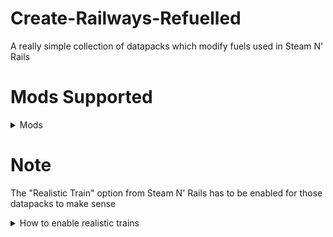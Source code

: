 # Create-Railways-Refuelled
A really simple collection of datapacks which modify fuels used in Steam N' Rails

# Mods Supported

<details>
<summary>Mods</summary>

## Minecraft
- [Remove Lava](https://modrinth.com/datapack/create-railways-refuelled/version/PjSdVVds)

## Crafts & Additions
- [Add Bioethanol](https://modrinth.com/datapack/create-railways-refuelled/version/1.0.0)
- [Add Seed Oil](https://modrinth.com/datapack/create-railways-refuelled/version/W7UzSfMd)

## Ad Astra
- [Add Fuel](https://modrinth.com/datapack/create-railways-refuelled/version/4aZKUxaD)

</details>

# Note

The "Realistic Train" option from Steam N' Rails has to be enabled for those datapacks to make sense


<details>
<summary>How to enable realistic trains</summary>

1. Press Escape
2. Find that button and press it

![Button](https://cdn.modrinth.com/data/cached_images/731e56e21b6a45c007b43f1cd4c7a8a575e3992d.png)

3. Press "Configure..."
4. Press "Access Configs of other Mods"
5. Search for "Railways" and click it
6. Go to "Server Config"
7. Press "Realism"
8. Enable "Realistic Trains"
9. Save config and enjoy!

</details>

